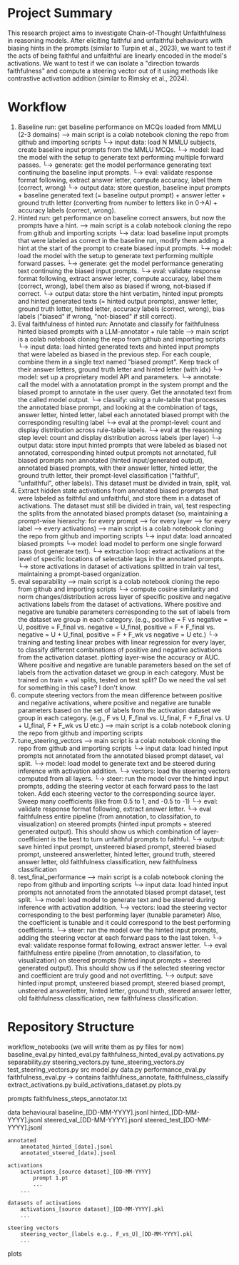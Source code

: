 # Project Summary

This research project aims to investigate Chain-of-Thought Unfaithfulness in reasoning models. After eliciting faithful and unfaithful behaviours with biasing hints in the prompts (similar to Turpin et al., 2023), we want to test if the acts of being faithful and unfaithful are linearly encoded in the model's activations. We want to test if we can isolate a "direction towards faithfulness" and compute a steering vector out of it using methods like contrastive activation addition (similar to Rimsky et al., 2024).

# Workflow

1. Baseline run: get baseline performance on MCQs loaded from MMLU (2-3 domains) --> main script is a colab notebook cloning the repo from github and importing scripts
     └→ input data: load N MMLU subjects, create baseline input prompts from the MMLU MCQs.
     └→ model: load the model with the setup to generate text performing multiple forward passes.
     └→ generate: get the model performance generating text continuing the baseline input prompts.
     └→ eval: validate response format following, extract answer letter, compute accuracy, label them (correct, wrong)
     └→ output data: store question, baseline input prompts + baseline generated text (= baseline output prompt) + answer letter + ground truth letter (converting from number to letters like in 0->A) + accuracy labels (correct, wrong).
2. Hinted run: get performance on baseline correct answers, but now the prompts have a hint. --> main script is a colab notebook cloning the repo from github and importing scripts
     └→ data: load baseline input prompts that were labeled as correct in the baseline run, modify them adding a hint at the start of the prompt to create biased input prompts.
     └→ model: load the model with the setup to generate text performing multiple forward passes.
     └→ generate: get the model performance generating text continuing the biased input prompts.
     └→ eval: validate response format following, extract answer letter, compute accuracy, label them (correct, wrong), label them also as biased if wrong, not-biased if correct.
     └→ output data: store the hint verbatim, hinted input prompts and hinted generated texts (= hinted output prompts), answer letter, ground truth letter, hinted letter, accuracy labels (correct, wrong), bias labels ("biased" if wrong, "not-biased" if still correct).
3. Eval faithfulness of hinted run: Annotate and classify for faithfulness hinted biased prompts with a LLM-annotator + rule table --> main script is a colab notebook cloning the repo from github and importing scripts
     └→ input data: load hinted generated texts and hinted input prompts that were labeled as biased in the previous step. For each couple, combine them in a single text named "biased prompt". Keep track of their answer letters, ground truth letter and hinted letter (with idx)
     └→ model: set up a proprietary model API and parameters. 
     └→ annotate: call the model with a annotatation prompt in the system prompt and the biased prompt to annotate in the user query. Get the annotated text from the called model output.
     └→ classify: using a rule-table that processes the annotated biase prompt, and looking at the combination of tags, answer letter, hinted letter, label each annotated biased prompt with the corresponding resulting label
     └→ eval at the prompt-level: count and display distribution across rule-table labels. 
     └→ eval at the reasoning step level: count and display distribution across labels (per layer)
     └→ output data: store input hinted prompts that were labeled as biased not annotated, corresponding hinted output prompts not annotated, full biased prompts non annotated (hinted input/generated output), annotated biased prompts, with their answer letter, hinted letter, the ground truth letter, their prompt-level classification ("faithful", "unfaithful", other labels). This dataset must be divided in train, split, val.
4. Extract hidden state activations from annotated biased prompts that were labeled as faithful and unfaithful, and store them in a dataset of activations.  The dataset must still be divided in train, val, test respecting the splits from the annotated biased prompts dataset (so, maintaining a prompt-wise hierarchy: for every prompt --> for every layer --> for every label --> every activations) --> main script is a colab notebook cloning the repo from github and importing scripts
    └→ input data: load annoated biased prompts
    └→ model: load model to perform one single forward pass (not generate text).
    └→ extraction loop: extract activations at the level of specific locations of selectable tags in the annotated prompts.
    └→ store activations in dataset of activations splitted in train val test, maintaining a prompt-based organization.
5. eval separability --> main script is a colab notebook cloning the repo from github and importing scripts
     └→ compute cosine similarity and norm changes/distribution across layer of specific positive and negative activations labels from the dataset of activations. Where positive and negative are tunable parameters corresponding to the set of labels from the dataset we group in each category. (e.g., positive = F vs negative = U, positive = F_final vs. negative = U_final, positive = F + F_final vs. negative = U + U_final, positive = F + F_wk vs negative = U etc.)
     └→ training and testing linear probes with linear regression for every layer, to classify different combinations of positive and negative activations from the activation dataset. plotting layer-wise the accuracy or AUC. Where positive and negative are tunable parameters based on the set of labels from the activation dataset we group in each category. Must be trained on train + val splits, tested on test split? Do we need the val set for something in this case? I don't know.
8. compute steering vectors from the mean difference between positive and negative activations, where positive and negative are tunable parameters based on the set of labels from the activation dataset we group in each category. (e.g., F vs U, F_final vs. U_final, F + F_final vs. U + U_final, F + F_wk vs U etc.) --> main script is a colab notebook cloning the repo from github and importing scripts
9. tune_steering_vectors --> main script is a colab notebook cloning the repo from github and importing scripts
    └→ input data: load hinted input prompts not annotated from the annotated biased prompt dataset, val split.
    └→ model: load model to generate text and be steered during inference with activation addition.
    └→ vectors: load the steering vectors computed from all layers.
    └→ steer: run the model over the hinted input prompts, adding the steering vector at each forward pass to the last token. Add each steering vector to the corresponding source layer. Sweep many coefficients (like from 0.5 to 1, and -0.5 to -1)
    └→ eval: validate response format following, extract answer letter.
    └→ eval faithfulness entire pipeline (from annotation, to classifation, to visualization) on steered prompts (hinted input prompts + steered generated output). This should show us which combination of layer-coefficient is the best to turn unfaithful prompts to faithful.
    └→ output: save hinted input prompt, unsteered biased prompt, steered biased prompt, unsteered answerletter, hinted letter, ground truth, steered answer letter, old faithfulness classification, new faithfulness classification
10. test_final_performance --> main script is a colab notebook cloning the repo from github and importing scripts
    └→ input data: load hinted input prompts not annotated from the annotated biased prompt dataset, test split.
    └→ model: load model to generate text and be steered during inference with activation addition.
    └→ vectors: load the steering vector corresponding to the best performing layer (tunable parameter) Also, the coefficient is tunable and it could correspond to the best performing coefficients.
    └→ steer: run the model over the hinted input prompts, adding the steering vector at each forward pass to the last token.
    └→ eval: validate response format following, extract answer letter.
    └→ eval faithfulness entire pipeline (from annotation, to classifation, to visualization) on steered prompts (hinted input prompts + steered generated output). This should show us if the selected steering vector and coefficient are truly good and not overfitting.
    └→ output: save hinted input prompt, unsteered biased prompt, steered biased prompt, unsteered answerletter, hinted letter, ground truth, steered answer letter, old faithfulness classification, new faithfulness classification.


# Repository Structure

workflow_notebooks (we will write them as py files for now)
    baseline_eval.py
    hinted_eval.py
    faithfulness_hinted_eval.py
    activations.py
    separability.py
    steering_vectors.py
    tune_steering_vectors.py
    test_steering_vectors.py
src
    model.py
    data.py
    performance_eval.py
    faithfulness_eval.py -> contains faithfulness_annotate, faithfulness_classify
    extract_activations.py
    build_activations_dataset.py
    plots.py

prompts
    faithfulness_steps_annotator.txt

data
    behavioural
        baseline_[DD-MM-YYYY].jsonl
        hinted_[DD-MM-YYYY].jsonl
        steered_val_[DD-MM-YYYY].jsonl
        steered_test_[DD-MM-YYYY].jsonl

    annotated
        annotated_hinted_[date].jsonl
        annotated_steered_[date].jsonl

    activations
        activations_[source dataset]_[DD-MM-YYYY]
            prompt 1.pt
            ...
        ...

    datasets of activations
        activations_[source dataset]_[DD-MM-YYYY].pkl
        ...

    steering vectors
        steering_vector_[labels e.g., F_vs_U]_[DD-MM-YYYY].pkl
        ...

plots